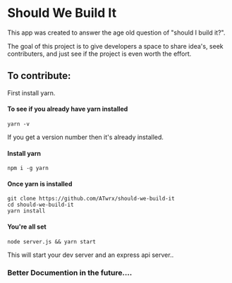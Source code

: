 Should We Build It 
==================

This app was created to answer the age old question of "should I build it?". 

The goal of this project is to give developers a space to share idea's, seek contributers, and just see if the project is even worth the effort. 


To contribute: 
---------------

First install yarn. 

#### To see if you already have yarn installed

```
yarn -v
```

If you get a version number then it's already installed.

#### Install yarn

```
npm i -g yarn
```

#### Once yarn is installed

```
git clone https://github.com/ATwrx/should-we-build-it
cd should-we-build-it
yarn install
```

#### You're all set

```
node server.js && yarn start
```

This will start your dev server and an express api server.. 


### Better Documention in the future.... 


